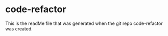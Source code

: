 # code-refactor

This is the readMe file that was generated when the git repo code-refactor was created.